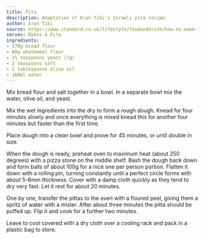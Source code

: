 ```yaml
---
title: Pita
description: Adaptation of Eran Tibi's Israeli pita recipe.
author: Eran Tibi
source: https://www.standard.co.uk/lifestyle/foodanddrink/how-to-make-the-best-israeli-pita-bread-ingredients-method-and-tips-a3494976.html
serves: Makes 4 Pita
ingredients:
- 170g bread flour
- 80g wholemeal flour
- 1½ teaspoons yeast (7g)
- 2 teaspoons salt
- 1 tablespoons olive oil
- 160ml water
---
```


Mix bread flour and salt together in a bowl. In a separate bowl mix the water, olive oil, and yeast.

Mix the wet ingredients into the dry to form a rough dough. Knead for four minutes slowly and once everything is mixed knead this for another four minutes but faster than the first time.

Place dough into a clean bowl and prove for 45 minutes, or until double in size.

When the dough is ready, preheat oven to maximum heat (about 250 degrees) with a pizza stone on the middle shelf. Bash the dough back down and form balls of about 100g for a nice one per person portion. Flatten it down with a rolling pin, turning constantly until a perfect circle forms with about 5-6mm thickness. Cover with a damp cloth quickly as they tend to dry very fast. Let it rest for about 20 minutes.

One by one, transfer the pittas to the oven with a floured peel, giving them a spritz of water with a mister.  After about three minutes the pitta should be puffed up. Flip it and cook for a further two minutes.

Leave to cool covered with a dry cloth over a cooling rack and pack in a plastic bag to store.
